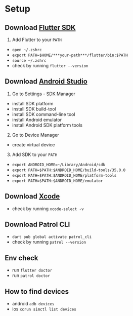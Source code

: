 # Setup

## Download [Flutter SDK](https://docs.flutter.dev/get-started/install/macos/desktop)

1. Add Flutter to your `PATH`

- `open ~/.zshrc`
- `export PATH=$HOME/***your-path***/flutter/bin:$PATH`
- `source ~/.zshrc`
- check by running `flutter --version`

## Download [Android Studio](https://developer.android.com/studio)

1. Go to Settings - SDK Manager

- install SDK platform
- install SDK build-tool
- install SDK command-line tool
- install Android emulator
- install Android SDK platform tools

2. Go to Device Manager

- create virtual device

3. Add SDK to your `PATH`

- `export ANDROID_HOME=~/Library/Android/sdk`
- `export PATH=$PATH:$ANDROID_HOME/build-tools/35.0.0`
- `export PATH=$PATH:$ANDROID_HOME/platform-tools`
- `export PATH=$PATH:$ANDROID_HOME/emulator`

## Download [Xcode](https://apps.apple.com/lu/app/xcode/id497799835?mt=12)

- check by running `xcode-select -v`

## Download Patrol CLI

- `dart pub global activate patrol_cli`
- check by running `patrol --version`

## Env check

- run `flutter doctor`
- run `patrol doctor`

## How to find devices

- android `adb devices`
- ios `xcrun simctl list devices`

